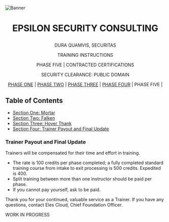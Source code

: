 <p align="center">
  
![Banner](https://github.com/ElesCloud/ESCHandbook/blob/main/Banner.jpg)
  
</p>

# <p align='center'> EPSILON SECURITY CONSULTING </p> 

<p align="center"> DURA QUAMVIS, SECURITAS </p>
  
<p align="center"> TRAINING INSTRUCTIONS </p>

<p align="center"> PHASE FIVE | CONTRACTED CERTIFICATIONS </p>

<p align="center"> SECURITY CLEARANCE: PUBLIC DOMAIN </p>

<p align="center"> 
 <a href= https://github.com/ElesCloud/ESCDocuments/blob/main/Training_PhaseOne.md>PHASE ONE</a> |
 <a href= https://github.com/ElesCloud/ESCDocuments/blob/main/Training_PhaseTwo.md>PHASE TWO</a> | 
 <a href= https://github.com/ElesCloud/ESCDocuments/blob/main/Training_PhaseThree.md>PHASE THREE</a> |
 <a href= https://github.com/ElesCloud/ESCDocuments/blob/main/Training_PhaseFour.md>PHASE FOUR</a> | 
 PHASE FIVE |

</p>

## Table of Contents
  - [Section One: Mortar](#section-one-Mortar)
  - [Section Two: Falken](#section-two-falken)
  - [Section Three: Hover Thank](#section-three-hover-tank)
  - [Section Four: Trainer Payout and Final Update](#section-four-trainer-payout-and-final-update)


### Trainer Payout and Final Update
Trainers will be compensated for their time and effort in training.
- The rate is 100 credits per phase completed; a fully completed standard training course from intake to exit processing is 500 credits. Expedited is 400.
- Split training between more than one instructor should be paid per phase.
- If you cannot pay yourself, ask to be paid.

Thank you for your continued, valuable service as a Trainer. If you have any questions, contact Eles Cloud, Chief Foundation Officer.

WORK IN PROGRESS

